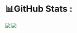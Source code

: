 # 📊GitHub Stats :
![](https://github-readme-stats.vercel.app/api/top-langs/?username=ZhuWuyin&theme=dark&hide_border=false&include_all_commits=true&count_private=false&layout=compact)
![](https://github-readme-stats.vercel.app/api?username=ZhuWuyin&theme=dark&hide_border=false&include_all_commits=true&count_private=false)<br/>

